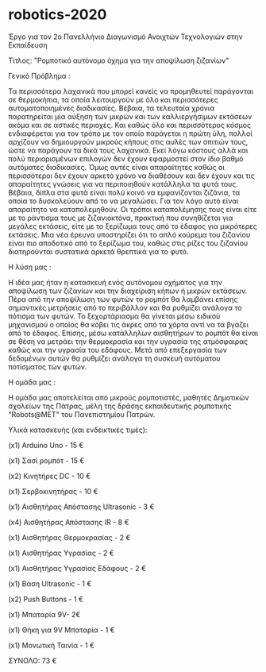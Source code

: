 # robotics-2020
Έργο για τον 2ο Πανελλήνιο Διαγωνισμό Ανοιχτών Τεχνολογιών στην Εκπαίδευση


Τίτλος: "Ρομποτικό αυτόνομο όχημα για την αποψίλωση ζιζανίων"

Γενικό Πρόβλημα :

Τα περισσότερα λαχανικά που μπορεί κανείς να προμηθευτεί παράγονται σε θερμοκήπια, τα οποία λειτουργούν με όλο και περισσότερες αυτοματοποιημένες διαδικασίες. Βέβαια, τα τελευταία χρόνια παρατηρείται μία αύξηση των μικρών και των καλλιεργήσιμων εκτάσεων ακόμα και σε αστικές περιοχές. Και καθώς όλο και περισσότερος κόσμος ενδιαφέρεται για τον τρόπο με τον οποίο παράγεται η πρώτη ύλη, πολλοί αρχίζουν να δημιουργούν μικρούς κήπους στις αυλές των σπιτιών τους, ώστε να παράγουν τα δικά τους λαχανικά. Εκεί λόγω κόστους αλλά και πολύ περιορισμένων επιλογών δεν έχουν εφαρμοστεί στον ίδιο βαθμό αυτόματες διαδικασίες. Όμως αυτές είναι απαραίτητες καθώς οι περισσότεροι δεν έχουν αρκετό χρόνο να διαθέσουν και δεν έχουν και τις απαραίτητες γνώσεις για να περιποιηθούν κατάλληλα τα φυτά τους.
Βέβαια, δίπλα στα φυτά είναι πολύ κοινό να εμφανίζονται ζιζάνια, τα οποία το δυσκολεύουν από το να μεγαλώσει. Για τον λόγο αυτό είναι απαραίτητο να καταπολεμηθούν. Οι τρόποι καταπολέμησης τους είναι είτε με το ράντισμα τους με ζιζανιοκτόνα, πρακτική που συνηθίζεται για μεγάλες εκτάσεις,  είτε με το ξερίζωμα τους από το έδαφος για μικρότερες εκτάσεις. Μια νέα έρευνα υποστηρίζει ότι το απλό κούρεμα του ζιζανίου είναι πιο αποδοτικό από το ξερίζωμα του, καθώς στις ρίζες του ζιζανίου διατηρούνται συστατικά αρκετά θρεπτικά για το φυτό.


Η λύση μας :

Η ιδέα μας ήταν η κατασκευή ενός αυτόνομου οχήματος για την αποψίλωση των ζιζανίων και την διαχείριση κήπων ή μικρών εκτάσεων. Πέρα από την αποψίλωση των φυτών το ρομπότ θα λαμβάνει επίσης σημαντικές μετρήσεις από το περιβάλλον και θα ρυθμίζει ανάλογα το πότισμα των φυτών. Το ξεχορτάριασμα θα γίνεται μέσω ειδικού μηχανισμού ο οποίος θα κόβει τις άκρες από τα χόρτα αντί να τα βγάζει από το έδαφος. Επίσης, μέσω κατάλληλων αισθητήρων το ρομπότ θα είναι σε θέση να μετράει την θερμοκρασία και την υγρασία της ατμόσφαιρας καθώς και την υγρασία του εδάφους. Μετά από επεξεργασία των δεδομένων αυτών θα ρυθμίζει ανάλογα τη συσκευή αυτόματου ποτίσματος των φυτών.

Η ομάδα μας :

Η ομάδα μας αποτελείται από μικρούς ρομποτιστές, μαθητές Δημοτικών σχολείων της Πάτρας, μέλη της δράσης εκπαιδευτικής ρομποτικής "Robots@ΜΕΤ" του Πανεπιστημίου Πατρών.

Υλικά κατασκευής (και ενδεικτικές τιμές):

(x1) Arduino Uno - 15 €

(x1) Σασί ρομπότ - 15 €

(x2) Κινητήρες DC - 10 €

(x1) Σερβοκινητήρας - 10 €

(x1) Αισθητήρας Απόστασης Ultrasonic - 3 €

(x4) Αισθητήρας Απόστασης IR - 8 €

(x1) Αισθητήρας Θερμοκρασίας - 2 €

(x1) Αισθητήρας Υγρασίας - 2 €

(x1) Αισθητήρας Υγρασίας Εδάφους - 2 €

(x1) Βάση Ultrasonic - 1 €

(x2) Push Buttons - 1 €

(x1) Μπαταρία 9V- 2€

(x1) Θήκη για 9V Μπαταρία - 1 €

(x1) Μονωτική Ταινία - 1 €

ΣΥΝΟΛΟ: 73 €
